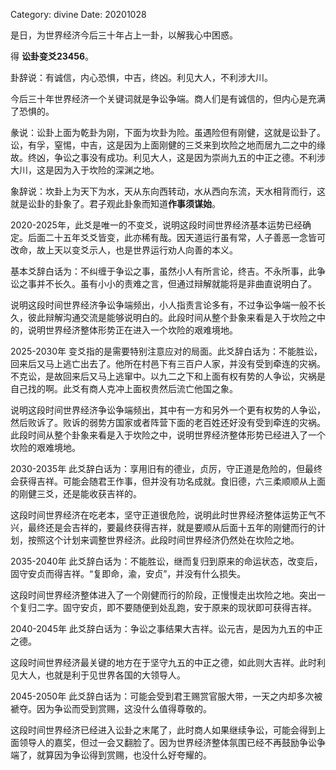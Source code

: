 Category: divine
Date: 20201028



是日，为世界经济今后三十年占上一卦，以解我心中困惑。

得 **讼卦变爻23456**。

卦辞说：有诚信，内心恐惧，中吉，终凶。利见大人，不利涉大川。

今后三十年世界经济一个关键词就是争讼争端。商人们是有诚信的，但内心是充满了恐惧的。

彖说：讼卦上面为乾卦为刚，下面为坎卦为险。虽遇险但有刚健，这就是讼卦了。讼，有孚，窒惕，中吉，这是因为上面刚健的三爻来到坎险之地而居九二之中的缘故。终凶，争讼之事没有成功。利见大人，这是因为崇尚九五的中正之德。不利涉大川，这是因为入于坎险的深渊之地。

象辞说：坎卦上为天下为水，天从东向西转动，水从西向东流，天水相背而行，这就是讼卦的卦象了。君子观此卦象而知道**作事须谋始**。

2020-2025年，此爻是唯一的不变爻，说明这段时间世界经济基本运势已经确定。后面二十五年爻爻皆变，此亦稀有哉。因天道运行虽有常，人子善恶一念皆可改命，故上天以变爻示人，也是世界运行劝人向善的本义。

基本爻辞白话为：不纠缠于争讼之事，虽然小人有所言论，终吉。不永所事，此争讼之事并不长久。虽有小小的责难之言，但通过辩解就能将是非曲直说明白了。

说明这段时间世界经济争讼争端频出，小人指责言论多有，不过争讼争端一般不长久，彼此辩解沟通交流是能够说明白的。此段时间从整个卦象来看是入于坎险之中的，说明世界经济整体形势正在进入一个坎险的艰难境地。

2025-2030年 变爻指的是需要特别注意应对的局面。此爻辞白话为：不能胜讼，回来后又马上逃亡出去了。他所在村邑下有三百户人家，并没有受到牵连的灾祸。不克讼，是故回来后又马上逃窜中。以九二之下和上面有权有势的人争讼，灾祸是自己找的啊。此爻有商人克冲上面权贵然后流亡他国之象。

说明这段时间世界经济争讼争端频出，其中有一方和另外一个更有权势的人争讼，然后败诉了。败诉的弱势方国家或者阵营下面的老百姓还好没有受到牵连的灾祸。此段时间从整个卦象来看是入于坎险之中，说明世界经济整体形势已经进入了一个坎险的艰难境地。

2030-2035年 此爻辞白话为：享用旧有的德业，贞厉，守正道是危险的，但最终会获得吉祥。可能会随君王作事，但并没有功名成就。食旧德，六三柔顺顺从上面的刚健三爻，还是能收获吉祥的。

这段时间世界经济在吃老本，坚守正道很危险，说明此时世界经济整体运势正气不兴，最终还是会吉祥的，要最终获得吉祥，就是要顺从后面十五年的刚健而行的计划，按照这个计划来调整世界经济。此段时间世界经济仍然处在坎险之地。

2035-2040年 此爻辞白话为：不能胜讼，继而复归到原来的命运状态，改变后，固守安贞而得吉祥。“复即命，渝，安贞”，并没有什么损失。

这段时间世界经济整体进入了一个刚健而行的阶段，正慢慢走出坎险之地。突出一个复归二字。固守安贞，即不要随便到处乱跑，安于原来的现状即可获得吉祥。

2040-2045年 此爻辞白话为：争讼之事结果大吉祥。讼元吉，是因为九五的中正之德。

这段时间世界经济最关键的地方在于坚守九五的中正之德，如此则大吉祥。此时利见大人，也就是利于见世界各国的大领导人。

2045-2050年 此爻辞白话为：可能会受到君王赐赏官服大带，一天之内却多次被褫夺。因为争讼而受到赏赐，这没什么值得尊敬的。

这段时间世界经济已经进入讼卦之末尾了，此时商人如果继续争讼，可能会得到上面领导人的嘉奖，但过一会又翻脸了。因为世界经济整体氛围已经不再鼓励争讼争端了，就算因为争讼得到赏赐，也没什么好夸耀的。